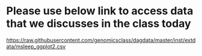 # Please use below link to access data that we discusses in the class today

https://raw.githubusercontent.com/genomicsclass/dagdata/master/inst/extdata/msleep_ggplot2.csv
